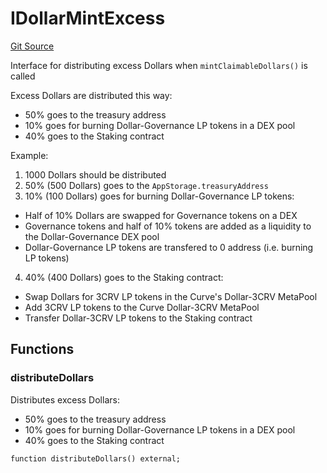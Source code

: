 # IDollarMintExcess
[Git Source](https://github.com/ubiquity/ubiquity-dollar/blob/10739ec9952bac4f588bde7bc4ca191d941f1dc7/src/dollar/interfaces/IDollarMintExcess.sol)

Interface for distributing excess Dollars when `mintClaimableDollars()` is called

Excess Dollars are distributed this way:
- 50% goes to the treasury address
- 10% goes for burning Dollar-Governance LP tokens in a DEX pool
- 40% goes to the Staking contract

Example:
1. 1000 Dollars should be distributed
2. 50% (500 Dollars) goes to the `AppStorage.treasuryAddress`
3. 10% (100 Dollars) goes for burning Dollar-Governance LP tokens:
- Half of 10% Dollars are swapped for Governance tokens on a DEX
- Governance tokens and half of 10% tokens are added as a liquidity to the Dollar-Governance DEX pool
- Dollar-Governance LP tokens are transfered to 0 address (i.e. burning LP tokens)
4. 40% (400 Dollars) goes to the Staking contract:
- Swap Dollars for 3CRV LP tokens in the Curve's Dollar-3CRV MetaPool
- Add 3CRV LP tokens to the Curve Dollar-3CRV MetaPool
- Transfer Dollar-3CRV LP tokens to the Staking contract


## Functions
### distributeDollars

Distributes excess Dollars:
- 50% goes to the treasury address
- 10% goes for burning Dollar-Governance LP tokens in a DEX pool
- 40% goes to the Staking contract


```solidity
function distributeDollars() external;
```

